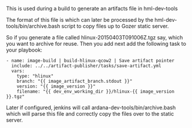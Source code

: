 This is used during a build to generate an artifacts file in hml-dev-tools

The format of this file is <type> <branch> <version> <absolute filename> which can
later be processed by the hml-dev-tools/bin/archive.bash script to copy
files up to Gozer static server.

So if you generate a file called hlinux-20150403T091006Z.tgz say, which you
want to archive for reuse. Then you add next add the following task to your
playbook:

    - name: image-build | build-hlinux-qcow2 | Save artifact pointer
      include: ../../artifact-publisher/tasks/save-artifact.yml
      vars:
        type: "hlinux"
        branch: "{{ image_artifact_branch.stdout }}"
        version: "{{ image_version }}"
        filename: "{{ dev_env_working_dir }}/hlinux-{{ image_version }}.tgz"


Later if configured, jenkins will call ardana-dev-tools/bin/archive.bash which
will parse this file and correctly copy the files over to the static server.
